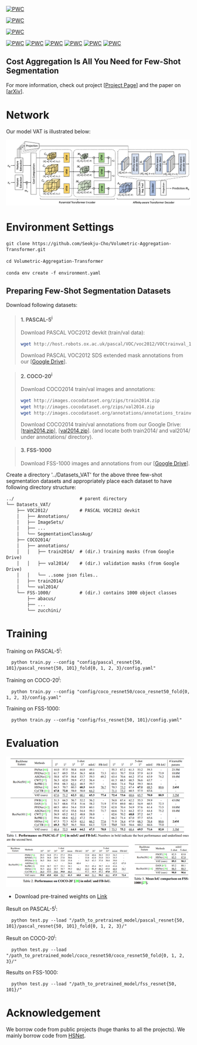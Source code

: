 [![PWC](https://img.shields.io/endpoint.svg?url=https://paperswithcode.com/badge/cost-aggregation-is-all-you-need-for-few-shot/semantic-correspondence-on-spair-71k)](https://paperswithcode.com/sota/semantic-correspondence-on-spair-71k?p=cost-aggregation-is-all-you-need-for-few-shot)

[![PWC](https://img.shields.io/endpoint.svg?url=https://paperswithcode.com/badge/cost-aggregation-is-all-you-need-for-few-shot/semantic-correspondence-on-pf-pascal)](https://paperswithcode.com/sota/semantic-correspondence-on-pf-pascal?p=cost-aggregation-is-all-you-need-for-few-shot)

[![PWC](https://img.shields.io/endpoint.svg?url=https://paperswithcode.com/badge/cost-aggregation-is-all-you-need-for-few-shot/semantic-correspondence-on-pf-willow)](https://paperswithcode.com/sota/semantic-correspondence-on-pf-willow?p=cost-aggregation-is-all-you-need-for-few-shot)

[![PWC](https://img.shields.io/endpoint.svg?url=https://paperswithcode.com/badge/cost-aggregation-is-all-you-need-for-few-shot/few-shot-semantic-segmentation-on-pascal-5i-1)](https://paperswithcode.com/sota/few-shot-semantic-segmentation-on-pascal-5i-1?p=cost-aggregation-is-all-you-need-for-few-shot)
[![PWC](https://img.shields.io/endpoint.svg?url=https://paperswithcode.com/badge/cost-aggregation-is-all-you-need-for-few-shot/few-shot-semantic-segmentation-on-pascal-5i-5)](https://paperswithcode.com/sota/few-shot-semantic-segmentation-on-pascal-5i-5?p=cost-aggregation-is-all-you-need-for-few-shot)
[![PWC](https://img.shields.io/endpoint.svg?url=https://paperswithcode.com/badge/cost-aggregation-is-all-you-need-for-few-shot/few-shot-semantic-segmentation-on-coco-20i-1)](https://paperswithcode.com/sota/few-shot-semantic-segmentation-on-coco-20i-1?p=cost-aggregation-is-all-you-need-for-few-shot)
[![PWC](https://img.shields.io/endpoint.svg?url=https://paperswithcode.com/badge/cost-aggregation-is-all-you-need-for-few-shot/few-shot-semantic-segmentation-on-coco-20i-5)](https://paperswithcode.com/sota/few-shot-semantic-segmentation-on-coco-20i-5?p=cost-aggregation-is-all-you-need-for-few-shot)
[![PWC](https://img.shields.io/endpoint.svg?url=https://paperswithcode.com/badge/cost-aggregation-is-all-you-need-for-few-shot/few-shot-semantic-segmentation-on-fss-1000-1)](https://paperswithcode.com/sota/few-shot-semantic-segmentation-on-fss-1000-1?p=cost-aggregation-is-all-you-need-for-few-shot)
[![PWC](https://img.shields.io/endpoint.svg?url=https://paperswithcode.com/badge/cost-aggregation-is-all-you-need-for-few-shot/few-shot-semantic-segmentation-on-fss-1000-1)](https://paperswithcode.com/sota/few-shot-semantic-segmentation-on-fss-1000-1?p=cost-aggregation-is-all-you-need-for-few-shot)

## Cost Aggregation Is All You Need for Few-Shot Segmentation
For more information, check out project [[Project Page](https://seokju-cho.github.io/VAT/)] and the paper on [[arXiv](https://arxiv.org/abs/2112.11685)].


# Network

Our model VAT is illustrated below:

![alt text](./images/ARCH.png)

# Environment Settings
```
git clone https://github.com/Seokju-Cho/Volumetric-Aggregation-Transformer.git

cd Volumetric-Aggregation-Transformer

conda env create -f environment.yaml
```


## Preparing Few-Shot Segmentation Datasets
Download following datasets:

> #### 1. PASCAL-5<sup>i</sup>
> Download PASCAL VOC2012 devkit (train/val data):
> ```bash
> wget http://host.robots.ox.ac.uk/pascal/VOC/voc2012/VOCtrainval_11-May-2012.tar
> ```
> Download PASCAL VOC2012 SDS extended mask annotations from our [[Google Drive](https://drive.google.com/file/d/1uOI6VaI7rChOadKAfku8mVy_Xy_xF46j/view?usp=sharing)].

> #### 2. COCO-20<sup>i</sup>
> Download COCO2014 train/val images and annotations: 
> ```bash
> wget http://images.cocodataset.org/zips/train2014.zip
> wget http://images.cocodataset.org/zips/val2014.zip
> wget http://images.cocodataset.org/annotations/annotations_trainval2014.zip
> ```
> Download COCO2014 train/val annotations from our Google Drive: [[train2014.zip](https://drive.google.com/file/d/1vn2hhGM8XofaHxET-WadbZmxphInh2N-/view?usp=sharing)], [[val2014.zip](https://drive.google.com/file/d/1ey9Bevxd2OM4Uwf1sHb3lEhHHZ0tnuUR/view?usp=sharing)].
> (and locate both train2014/ and val2014/ under annotations/ directory).

> #### 3. FSS-1000
> Download FSS-1000 images and annotations from our [[Google Drive](https://drive.google.com/file/d/1bZ9zLeBBvZAfGSY_U760dMGgnRmFEbtq/view?usp=sharing)].

Create a directory '../Datasets_VAT' for the above three few-shot segmentation datasets and appropriately place each dataset to have following directory structure:

    ../                         # parent directory
    └── Datasets_VAT/
        ├── VOC2012/            # PASCAL VOC2012 devkit
        │   ├── Annotations/
        │   ├── ImageSets/
        │   ├── ...
        │   └── SegmentationClassAug/
        ├── COCO2014/           
        │   ├── annotations/
        │   │   ├── train2014/  # (dir.) training masks (from Google Drive) 
        │   │   ├── val2014/    # (dir.) validation masks (from Google Drive)
        │   │   └── ..some json files..
        │   ├── train2014/
        │   └── val2014/
        └── FSS-1000/           # (dir.) contains 1000 object classes
            ├── abacus/   
            ├── ...
            └── zucchini/

# Training

Training on PASCAL-5<sup>i</sup>:

      python train.py --config "config/pascal_resnet{50, 101}/pascal_resnet{50, 101}_fold{0, 1, 2, 3}/config.yaml"

Training on COCO-20<sup>i</sup>:

      python train.py --config "config/coco_resnet50/coco_resnet50_fold{0, 1, 2, 3}/config.yaml"

Training on FSS-1000:

      python train.py --config "config/fss_resnet{50, 101}/config.yaml"

# Evaluation
![alt text](./images/quantitative.png)

- Download pre-trained weights on [Link](https://drive.google.com/drive/folders/1bGaT7p_PvEAx-6HgSFBMx1slQLgCjsZ1?usp=sharing)

Result on PASCAL-5<sup>i</sup>:

      python test.py --load "/path_to_pretrained_model/pascal_resnet{50, 101}/pascal_resnet{50, 101}_fold{0, 1, 2, 3}/"

Result on COCO-20<sup>i</sup>:

      python test.py --load "/path_to_pretrained_model/coco_resnet50/coco_resnet50_fold{0, 1, 2, 3}/"

Results on FSS-1000:

      python test.py --load "/path_to_pretrained_model/fss_resnet{50, 101}/"

# Acknowledgement <a name="Acknowledgement"></a>

We borrow code from public projects (huge thanks to all the projects). We mainly borrow code from  [HSNet](https://github.com/juhongm999/hsnet). 
